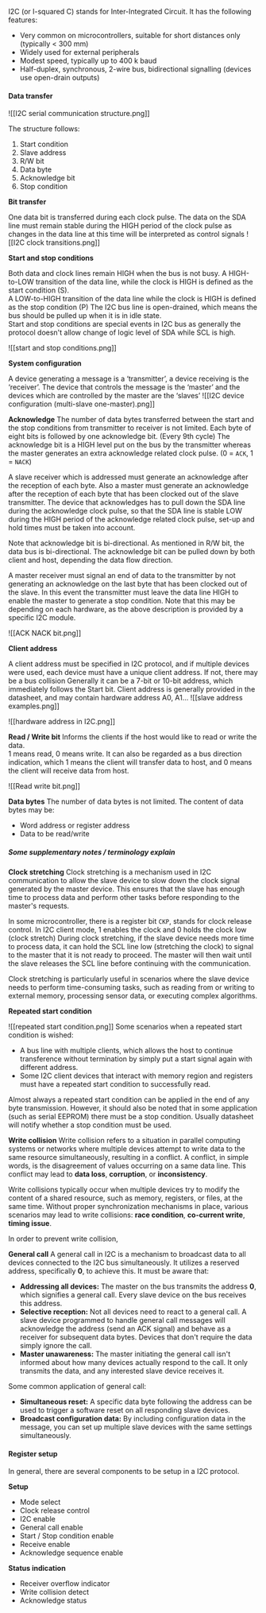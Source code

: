 I2C (or I-squared C) stands for Inter-Integrated Circuit. It has the following features:

- Very common on microcontrollers, suitable for short distances only (typically < 300 mm)
- Widely used for external peripherals  
- Modest speed, typically up to 400 k baud  
- Half-duplex, synchronous, 2-wire bus, bidirectional signalling (devices use open-drain outputs)

#### Data transfer

![[I2C serial communication structure.png]]

The structure follows:
1. Start condition
2. Slave address
3. R/W bit
4. Data byte
5. Acknowledge bit
6. Stop condition

**Bit transfer**

One data bit is transferred during each clock pulse. The data on the SDA line must remain stable during the HIGH period of the clock pulse as changes in the data line at this time will be interpreted as control signals
![[I2C clock transitions.png]]

**Start and stop conditions**

Both data and clock lines remain HIGH when the bus is not busy. A HIGH-to-LOW transition of the data line, while the clock is HIGH is defined as the start condition (S).  
A LOW-to-HIGH transition of the data line while the clock is HIGH is defined as the stop condition (P)
The I2C bus line is open-drained, which means the bus should be pulled up when it is in idle state.  
Start and stop conditions are special events in I2C bus as generally the protocol doesn't allow change of logic level of SDA while SCL is high. 

![[start and stop conditions.png]]


**System configuration**

A device generating a message is a ‘transmitter’, a device receiving is the ‘receiver’. The device that controls the message is the ‘master’ and the devices which are controlled by the master are the ‘slaves’
![[I2C device configuration (multi-slave one-master).png]]


**Acknowledge**
The number of data bytes transferred between the start and the stop conditions from transmitter to receiver is not limited. Each byte of eight bits is followed by one acknowledge bit. (Every 9th cycle) The acknowledge bit is a HIGH level put on the bus by the transmitter whereas the master generates an extra acknowledge related clock pulse.
(0 = `ACK`, 1 = `NACK`) 

A slave receiver which is addressed must generate an acknowledge after the reception of each byte. Also a master must generate an acknowledge after the reception of each byte that has been clocked out of the slave transmitter. The device that acknowledges has to pull down the SDA line during the acknowledge clock pulse, so that the SDA line is stable LOW during the HIGH period of the acknowledge related clock pulse, set-up and hold times must be taken into account. 

Note that acknowledge bit is bi-directional. As mentioned in R/W bit, the data bus is bi-directional. The acknowledge bit can be pulled down by both client and host, depending the data flow direction. 

A master receiver must signal an end of data to the transmitter by not generating an acknowledge on the last byte that has been clocked out of the slave. In this event the transmitter must leave the data line HIGH to enable the master to generate a stop condition.
Note that this may be depending on each hardware, as the above description is provided by a specific I2C module. 

![[ACK NACK bit.png]]


**Client address**

A client address must be specified in I2C protocol, and if multiple devices were used, each device must have a unique client address. If not, there may be a bus collision
Generally it can be a 7-bit or 10-bit address, which immediately follows the Start bit. 
Client address is generally provided in the datasheet, and may contain hardware address A0, A1...
![[slave address examples.png]]

![[hardware address in I2C.png]]


**Read / Write bit**
 Informs the clients if the host would like to read or write the data.  
 1 means read, 0 means write. 
 It can also be regarded as a bus direction indication, which 1 means the client will transfer data to host, and 0 means the client will receive data from host. 

![[Read write bit.png]]



**Data bytes**
The number of data bytes is not limited. 
The content of data bytes may be:
- Word address or register address
- Data to be read/write


##### Some supplementary notes / terminology explain 

**Clock stretching**
Clock stretching is a mechanism used in I2C communication to allow the slave device to slow down the clock signal generated by the master device. This ensures that the slave has enough time to process data and perform other tasks before responding to the master's requests.

In some microcontroller, there is a register bit `CKP`, stands for clock release control. 
In I2C client mode, 1 enables the clock and 0 holds the clock low (clock stretch) 
During clock stretching, if the slave device needs more time to process data, it can hold the SCL line low (stretching the clock) to signal to the master that it is not ready to proceed. The master will then wait until the slave releases the SCL line before continuing with the communication.

Clock stretching is particularly useful in scenarios where the slave device needs to perform time-consuming tasks, such as reading from or writing to external memory, processing sensor data, or executing complex algorithms.

**Repeated start condition**

![[repeated start condition.png]]
Some scenarios when a repeated start condition is wished:
- A bus line with multiple clients, which allows the host to continue transference without termination by simply put a start signal again with different address. 
- Some I2C client devices that interact with memory region and registers must have a repeated start condition to successfully read. 

Almost always a repeated start condition can be applied in the end of any byte transmission. However, it should also be noted that in some application (such as serial EEPROM) there must be a stop condition. Usually datasheet will notify whether a stop condition must be used. 

**Write collision**
Write collision refers to a situation in parallel computing systems or networks where multiple devices attempt to write data to the same resource simultaneously, resulting in a conflict. A conflict, in simple words, is the disagreement of values occurring on a same data line. 
This conflict may lead to **data loss**, **corruption**, or **inconsistency**. 

Write collisions typically occur when multiple devices try to modify the content of a shared resource, such as memory, registers, or files, at the same time. Without proper synchronization mechanisms in place, various scenarios may lead to write collisions: **race condition**, **co-current write**, **timing issue**. 

In order to prevent write collision, 


**General call**
A general call in I2C is a mechanism to broadcast data to all devices connected to the I2C bus simultaneously. It utilizes a reserved address, specifically **0**, to achieve this.
It must be aware that:
- **Addressing all devices:** The master on the bus transmits the address **0**, which signifies a general call. Every slave device on the bus receives this address.
- **Selective reception:** Not all devices need to react to a general call. A slave device programmed to handle general call messages will acknowledge the address (send an ACK signal) and behave as a receiver for subsequent data bytes. Devices that don't require the data simply ignore the call.
- **Master unawareness:** The master initiating the general call isn't informed about how many devices actually respond to the call. It only transmits the data, and any interested slave device receives it.

Some common application of general call:
- **Simultaneous reset:** A specific data byte following the address can be used to trigger a software reset on all responding slave devices.
- **Broadcast configuration data:** By including configuration data in the message, you can set up multiple slave devices with the same settings simultaneously.

#### Register setup

In general, there are several components to be setup in a I2C protocol.

**Setup**
- Mode select
- Clock release control
- I2C enable
- General call enable
- Start / Stop condition enable
- Receive enable
- Acknowledge sequence enable



**Status indication**

- Receiver overflow indicator
- Write collision detect
- Acknowledge status

